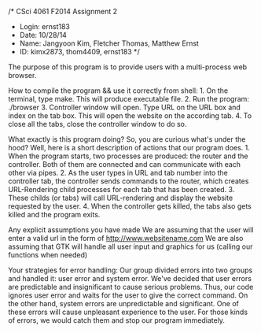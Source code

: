 /* CSci 4061 F2014 Assignment 2
 * Login: ernst183
 * Date: 10/28/14
 * Name: Jangyoon Kim, Fletcher Thomas, Matthew Ernst
 * ID: kimx2873, thom4409, ernst183
 */

The purpose of this program is to provide users with a multi-process web browser.

How to compile the program && use it correctly from shell:
	1. On the terminal, type make. This will produce executable file.
	2. Run the program: ./browser
	3. Controller window will open. Type URL on the URL box and index on the tab box. This will open the website on the according tab.
	4. To close all the tabs, close the controller window to do so.

What exactly is this program doing?
So, you are curious what's under the hood? Well, here is a short description of actions that our program does.
	1. When the program starts, two processes are produced: the router and the controller. Both of them are connected and can communicate with each other via pipes.
	2. As the user types in URL and tab number into the controller tab, the controller sends commands to the router, which creates URL-Rendering child processes for each tab that has been created.
	3. These childs (or tabs) will call URL-rendering and display the website requested by the user.
	4. When the controller gets killed, the tabs also gets killed and the program exits.

Any explicit assumptions you have made
	We are assuming that the user will enter a valid url in the form of http://www.websitename.com
	We are also assuming that GTK will handle all user input and graphics for us (calling our functions when needed)
	
Your strategies for error handling:
	Our group divided errors into two groups and handled it: user error and system error. 
	We've decided that user errors are predictable and insignificant to cause serious problems.
	Thus, our code ignores user error and waits for the user to give the correct command.
	On the other hand, system errors are unpredictable and significant. 
	One of these errors will cause unpleasant experience to the user.
	For those kinds of errors, we would catch them and stop our program immediately.
	
